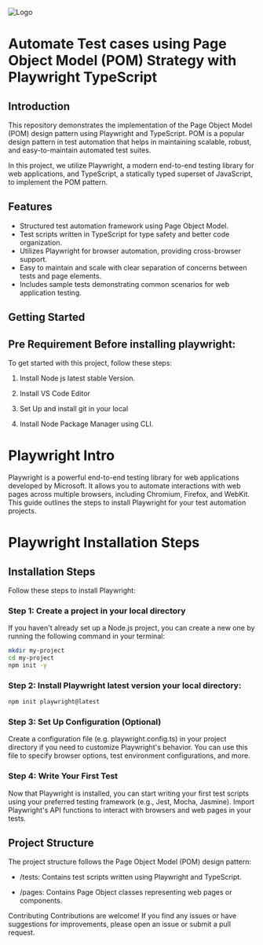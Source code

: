 ![Logo](https://eadn-wc04-1926448.nxedge.io/cdn/media/logo/stores/1/logo.png)


# Automate Test cases using Page Object Model (POM) Strategy with Playwright TypeScript

## Introduction

This repository demonstrates the implementation of the Page Object Model (POM) design pattern using Playwright and TypeScript. POM is a popular design pattern in test automation that helps in maintaining scalable, robust, and easy-to-maintain automated test suites.

In this project, we utilize Playwright, a modern end-to-end testing library for web applications, and TypeScript, a statically typed superset of JavaScript, to implement the POM pattern.

## Features

- Structured test automation framework using Page Object Model.
- Test scripts written in TypeScript for type safety and better code organization.
- Utilizes Playwright for browser automation, providing cross-browser support.
- Easy to maintain and scale with clear separation of concerns between tests and page elements.
- Includes sample tests demonstrating common scenarios for web application testing.

## Getting Started 

## Pre Requirement Before installing playwright:

To get started with this project, follow these steps:

1. Install Node js latest stable Version.
   
2. Install VS Code Editor

3. Set Up and install git in your local

4. Install Node Package Manager using CLI.
   

# Playwright Intro

Playwright is a powerful end-to-end testing library for web applications developed by Microsoft. It allows you to automate interactions with web pages across multiple browsers, including Chromium, Firefox, and WebKit. This guide outlines the steps to install Playwright for your test automation projects.

# Playwright Installation Steps

## Installation Steps

Follow these steps to install Playwright:

### Step 1: Create a project in your local directory

If you haven't already set up a Node.js project, you can create a new one by running the following command in your terminal:

```bash
mkdir my-project
cd my-project
npm init -y
```

### Step 2: Install Playwright latest version your local directory:

```bash
npm init playwright@latest
```

### Step 3: Set Up Configuration (Optional)

Create a configuration file (e.g. playwright.config.ts) in your project directory if you need to customize Playwright's behavior. You can use this file to specify browser options, test environment configurations, and more.

### Step 4: Write Your First Test

Now that Playwright is installed, you can start writing your first test scripts using your preferred testing framework (e.g., Jest, Mocha, Jasmine). Import Playwright's API functions to interact with browsers and web pages in your tests.


## Project Structure

The project structure follows the Page Object Model (POM) design pattern:

- /tests: Contains test scripts written using Playwright and TypeScript.
  
- /pages: Contains Page Object classes representing web pages or components.

Contributing
Contributions are welcome! If you find any issues or have suggestions for improvements, please open an issue or submit a pull request.
